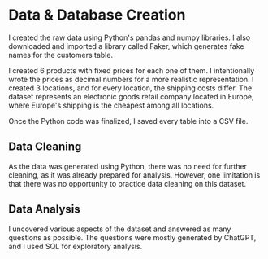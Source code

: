 # Data & Database Creation

I created the raw data using Python's pandas and numpy libraries. I also downloaded and imported a library called Faker, which generates fake names for the customers table.

I created 6 products with fixed prices for each one of them. I intentionally wrote the prices as decimal numbers for a more realistic representation. I created 3 locations, and for every location, the shipping costs differ. The dataset represents an electronic goods retail company located in Europe, where Europe's shipping is the cheapest among all locations.

Once the Python code was finalized, I saved every table into a CSV file.

## Data Cleaning

As the data was generated using Python, there was no need for further cleaning, as it was already prepared for analysis. However, one limitation is that there was no opportunity to practice data cleaning on this dataset.

## Data Analysis

I uncovered various aspects of the dataset and answered as many questions as possible. The questions were mostly generated by ChatGPT, and I used SQL for exploratory analysis.

